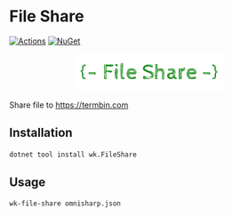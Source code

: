 # File Share

[![Actions](https://github.com/wk-j/file-share/workflows/NuGet/badge.svg)](https://github.com/wk-j/file-share/actions)
[![NuGet](https://buildstats.info/nuget/wk.FileShare)](https://www.nuget.org/packages/wk.FileShare)

<p align="center">
    <img src="resource/logo.png" />
</p>

Share file to https://termbin.com

## Installation

```bash
dotnet tool install wk.FileShare
```

## Usage

```bash
wk-file-share omnisharp.json
```